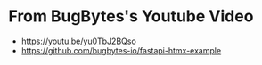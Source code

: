 # From BugBytes's Youtube Video

* https://youtu.be/yu0TbJ2BQso
* https://github.com/bugbytes-io/fastapi-htmx-example
